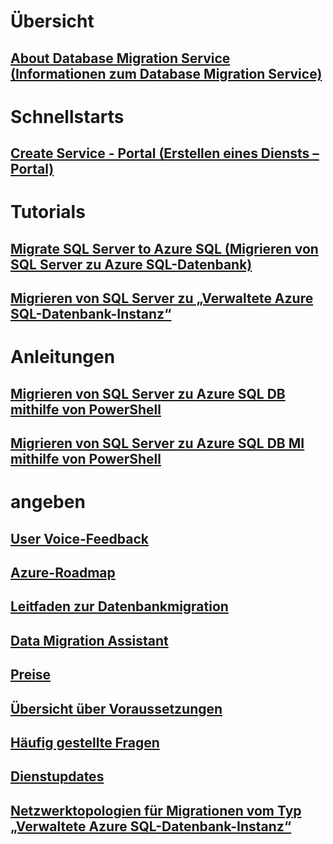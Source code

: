 # Übersicht
## [About Database Migration Service (Informationen zum Database Migration Service)](dms-overview.md)

# Schnellstarts
## [Create Service - Portal (Erstellen eines Diensts – Portal)](quickstart-create-data-migration-service-portal.md)

# Tutorials
## [Migrate SQL Server to Azure SQL (Migrieren von SQL Server zu Azure SQL-Datenbank)](tutorial-sql-server-to-azure-sql.md)
## [Migrieren von SQL Server zu „Verwaltete Azure SQL-Datenbank-Instanz“](tutorial-sql-server-to-managed-instance.md)

# Anleitungen
## [Migrieren von SQL Server zu Azure SQL DB mithilfe von PowerShell](howto-sql-server-to-azure-sql-powershell.md)
## [Migrieren von SQL Server zu Azure SQL DB MI mithilfe von PowerShell](howto-sql-server-to-azure-sql-mi-powershell.md)

# angeben
## [User Voice-Feedback](https://feedback.azure.com/forums/906100-azure-database-migration-service)
## [Azure-Roadmap](https://azure.microsoft.com/roadmap/)
## [Leitfaden zur Datenbankmigration](https://aka.ms/datamigration)
## [Data Migration Assistant](https://aka.ms/dma)
## [Preise](https://aka.ms/dms-pricing)
## [Übersicht über Voraussetzungen](pre-reqs.md)
## [Häufig gestellte Fragen](faq.md)
## [Dienstupdates](https://azure.microsoft.com/updates/?product=database-migration)
## [Netzwerktopologien für Migrationen vom Typ „Verwaltete Azure SQL-Datenbank-Instanz“](resource-network-topologies.md)
